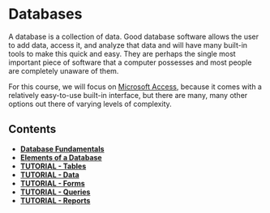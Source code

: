 # Databases

A database is a collection of data. Good database software allows the user to add data, access it, and analyze that data and will have many built-in tools to make this quick and easy. They are perhaps the single most important piece of software that a computer possesses and most people are completely unaware of them.

For this course, we will focus on [Microsoft Access](https://products.office.com/en-us/access), because it comes with a relatively easy-to-use built-in interface, but there are many, many other options out there of varying levels of complexity.

## Contents

* [**Database Fundamentals**](fundamentals.md)
* [**Elements of a Database**](elements.md)
* [**TUTORIAL - Tables**](tutorial-tables.md)
* [**TUTORIAL - Data**](tutorial-data.md)
* [**TUTORIAL - Forms**](tutorial-forms.md)
* [**TUTORIAL - Queries**](tutorial-queries.md)
* [**TUTORIAL - Reports**](tutorial-reports.md)
